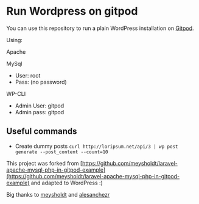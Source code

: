 # Run Wordpress on gitpod

You can use this repository to run a plain WordPress installation on [Gitpod](https://gitpod.io).

Using:
  
Apache
  
MySql
- User: root
- Pass: (no password)
  
WP-CLI
- Admin User: gitpod
- Admin pass: gitpod

## Useful commands

- Create dummy posts
```curl http://loripsum.net/api/3 | wp post generate --post_content --count=10```

This project was forked from [https://github.com/meysholdt/laravel-apache-mysql-php-in-gitpod-example](https://github.com/meysholdt/laravel-apache-mysql-php-in-gitpod-example) and adapted to WordPress :)

Big thanks to [meysholdt](https://github.com/meysholdt) and [alesanchezr](https://github.com/alesanchezr)
